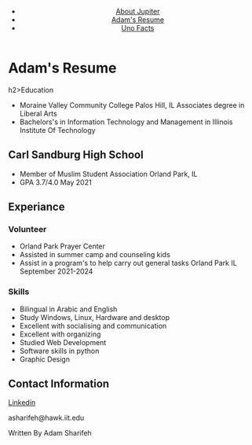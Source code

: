 <!Doctype html>
<html lang ='en'>
<head>
  <meta charset="uft-8">
  <title>Adam's Resume</title>
</head>
<body>
  <header>
    <nav>
      <ul>
        <li><a href="https://adam893-o.github.io/project-1-jupiter.html">About Jupiter</a></li>
        <li><a href="https://adam893-o.github.io/resume.html">Adam's Resume</a></li>
        <li><a href="https://adam893-o.github.io/Project-1-uno.html">Uno Facts</a></li>
      </ul>
    </nav>
  </header>
<h1>Adam's Resume</h1>
h2>Education</h2>
  <ul>
    <li>Moraine Valley Community College Palos Hill, IL Associates degree in Liberal Arts</li>
    <li>Bachelors's in Information Technology and Management in Illinois Institute Of Technology</li>
  </ul>
  <h2>Carl Sandburg High School</h2>
    <ul>
      <li>Member of Muslim Student Association Orland Park, IL</li>
      <li>GPA 3.7/4.0 May 2021</li>
    </ul>
  <h2>Experiance</h2>
  <h3>Volunteer</h3>
    <ul>
      <li>Orland Park Prayer Center</li>
      <li>Assisted in summer camp and counseling kids</li>
      <li>Assist in a program's to help carry out general tasks Orland Park IL September 2021-2024</li>
    </ul>
  <h3>Skills</h3>
  <ul>
    <li>Bilingual in Arabic and English</li>
    <li>Study Windows, Linux, Hardware and desktop</li>
    <li>Excellent with socialising and communication</li>
    <li>Excellent with organizing</li>
    <li>Studied Web Development</li>
    <li>Software skills in python</li>
    <li>Graphic Design</li>
  </ul>
  <h2>Contact Information</h2>
  <div>
    <p><a href="https://www.linkedin.com/feed/?trk=guest_homepage-basic_nav-header-signin" target="_blank">Linkedin</a></p>
    <p>asharifeh@hawk.iit.edu</p>
  </div>
  <footer>
  <p>Written By Adam Sharifeh</p>
  </footer>
</body>
</html>
